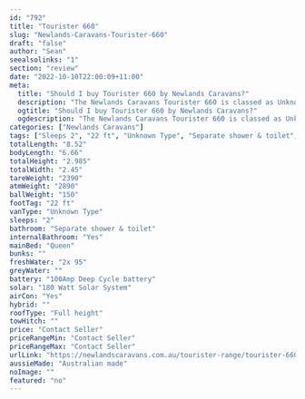 ```yaml
---
id: "792"
title: "Tourister 660"
slug: "Newlands-Caravans-Tourister-660"
draft: "false"
author: "Sean"
seealsolinks: "1"
section: "review"
date: "2022-10-10T22:00:09+11:00"
meta:
  title: "Should I buy Tourister 660 by Newlands Caravans?"
  description: "The Newlands Caravans Tourister 660 is classed as Unknown Type, and sleeps 2 people. It is Australian made and comes in at 22 ft. It generally has Separate shower & toilet."
  ogtitle: "Should I buy Tourister 660 by Newlands Caravans?"
  ogdescription: "The Newlands Caravans Tourister 660 is classed as Unknown Type, and sleeps 2 people. It is Australian made and comes in at 22 ft. It generally has Separate shower & toilet."
categories: ["Newlands Caravans"]
tags: ["Sleeps 2", "22 ft", "Unknown Type", "Separate shower & toilet", "Full height", "Price Unknown", "Australian made"]
totalLength: "8.52"
bodyLength: "6.66"
totalHeight: "2.985"
totalWidth: "2.45"
tareWeight: "2390"
atmWeight: "2890"
ballWeight: "150"
footTag: "22 ft"
vanType: "Unknown Type"
sleeps: "2"
bathroom: "Separate shower & toilet"
internalBathroom: "Yes"
mainBed: "Queen"
bunks: ""
freshWater: "2x 95"
greyWater: ""
battery: "100Amp Deep Cycle battery"
solar: "180 Watt Solar System"
airCon: "Yes"
hybrid: ""
roofType: "Full height"
towHitch: ""
price: "Contact Seller"
priceRangeMin: "Contact Seller"
priceRangeMax: "Contact Seller"
urlLink: "https://newlandscaravans.com.au/tourister-range/tourister-660/"
aussieMade: "Australian made"
noImage: ""
featured: "no"
---
```

